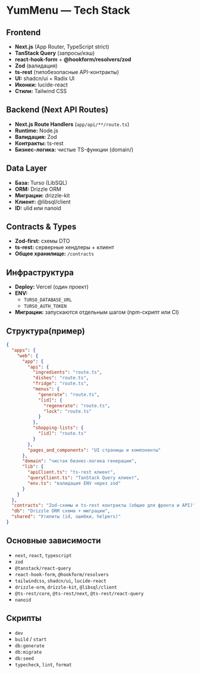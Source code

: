 # YumMenu — Tech Stack

## Frontend

- **Next.js** (App Router, TypeScript strict)
- **TanStack Query** (запросы/кэш)
- **react-hook-form** + **@hookform/resolvers/zod**
- **Zod** (валидация)
- **ts-rest** (типобезопасные API-контракты)
- **UI:** shadcn/ui + Radix UI
- **Иконки:** lucide-react
- **Стили:** Tailwind CSS

## Backend (Next API Routes)

- **Next.js Route Handlers** (`app/api/**/route.ts`)
- **Runtime:** Node.js
- **Валидация:** Zod
- **Контракты:** ts-rest
- **Бизнес-логика:** чистые TS-функции (domain/)

## Data Layer

- **База:** Turso (LibSQL)
- **ORM:** Drizzle ORM
- **Миграции:** drizzle-kit
- **Клиент:** @libsql/client
- **ID:** ulid или nanoid

## Contracts & Types

- **Zod-first:** схемы DTO
- **ts-rest:** серверные хендлеры + клиент
- **Общее хранилище:** `/contracts`

## Инфраструктура

- **Deploy:** Vercel (один проект)
- **ENV:**
  - `TURSO_DATABASE_URL`
  - `TURSO_AUTH_TOKEN`
- **Миграции:** запускаются отдельным шагом (npm-скрипт или CI)

## Структура(пример)

```json
{
  "apps": {
    "web": {
      "app": {
        "api": {
          "ingredients": "route.ts",
          "dishes": "route.ts",
          "fridge": "route.ts",
          "menus": {
            "generate": "route.ts",
            "[id]": {
              "regenerate": "route.ts",
              "lock": "route.ts"
            }
          },
          "shopping-lists": {
            "[id]": "route.ts"
          }
        },
        "pages_and_components": "UI страницы и компоненты"
      },
      "domain": "чистая бизнес-логика генерации",
      "lib": {
        "apiClient.ts": "ts-rest клиент",
        "queryClient.ts": "TanStack Query клиент",
        "env.ts": "валидация ENV через zod"
      }
    }
  },
  "contracts": "Zod-схемы и ts-rest контракты (общие для фронта и API)",
  "db": "Drizzle ORM схема + миграции",
  "shared": "Утилиты (id, ошибки, helpers)"
}
```

## Основные зависимости

- `next`, `react`, `typescript`
- `zod`
- `@tanstack/react-query`
- `react-hook-form`, `@hookform/resolvers`
- `tailwindcss`, `shadcn/ui`, `lucide-react`
- `drizzle-orm`, `drizzle-kit`, `@libsql/client`
- `@ts-rest/core`, `@ts-rest/next`, `@ts-rest/react-query`
- `nanoid`

## Скрипты

- `dev`
- `build` / `start`
- `db:generate`
- `db:migrate`
- `db:seed`
- `typecheck`, `lint`, `format`
